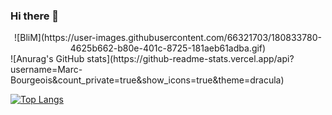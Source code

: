 ### Hi there 👋

<div style="text-align: center; padding: auto;">
  ![BliM](https://user-images.githubusercontent.com/66321703/180833780-4625b662-b80e-401c-8725-181aeb61adba.gif)
</div>
![Anurag's GitHub stats](https://github-readme-stats.vercel.app/api?username=Marc-Bourgeois&count_private=true&show_icons=true&theme=dracula)

[![Top Langs](https://github-readme-stats.vercel.app/api/top-langs/?username=anuraghazra&layout=compact)](https://github.com/anuraghazra/github-readme-stats)

<!--
**Marc-Bourgeois/Marc-Bourgeois** is a ✨ _special_ ✨ repository because its `README.md` (this file) appears on your GitHub profile.

Here are some ideas to get you started:

- 🔭 I’m currently working on ...
- 🌱 I’m currently learning ...
- 👯 I’m looking to collaborate on ...
- 🤔 I’m looking for help with ...
- 💬 Ask me about ...
- 📫 How to reach me: ...
- 😄 Pronouns: ...
- ⚡ Fun fact: ...
-->
